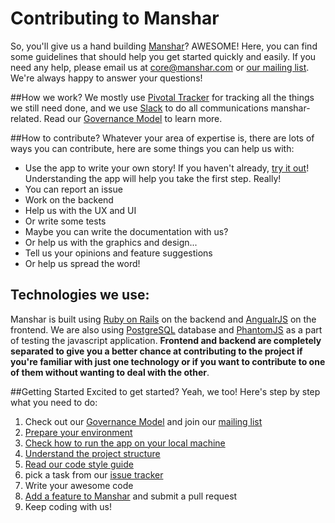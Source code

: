 # Contributing to Manshar

So, you'll give us a hand building [Manshar](http://www.manshar.com)? AWESOME! Here, you can find some guidelines that should help you get started quickly and easily. If you need any help, please email us at core@manshar.com or [our mailing list](https://groups.google.com/d/forum/manshar-core). We're always happy to answer your questions!


##How we work?
We mostly use [Pivotal Tracker](https://www.pivotaltracker.com/n/projects/985678) for tracking all the things we still need done, and we use [Slack](https://slack.com) to do all communications manshar-related. Read our [Governance Model](https://github.com/manshar/manshar/wiki/Governance-Model) to learn more.

##How to contribute?
Whatever your area of expertise is, there are lots of ways you can contribute, here are some things you can help us with:

 - Use the app to write your own story! If you haven't already, [try it out](https://www.manshar.com/signup/)! Understanding the app will help you take the first step. Really!
 - You can report an issue
 - Work on the backend
 - Help us with the UX and UI
 - Or write some tests
 - Maybe you can write the documentation with us?
 - Or help us with the graphics and design...
 - Tell us your opinions and feature suggestions
 - Or help us spread the word!

## Technologies we use:
Manshar is built using [Ruby on Rails](http://rubyonrails.org/) on the backend and [AngualrJS](https://angularjs.org/) on the frontend. We are also using [PostgreSQL](http://www.postgresql.org/) database and [PhantomJS](http://phantomjs.org/) as a part of testing the javascript application. **Frontend and backend are completely separated to give you a better chance at contributing to the project if you're familiar with just one technology or if you want to contribute to one of them without wanting to deal with the other**.

##Getting Started
Excited to get started? Yeah, we too! Here's step by step what you need to do:

1. Check out our [Governance Model](https://github.com/manshar/manshar/wiki/Governance-Model)  and join our [mailing list](https://groups.google.com/forum/#!forum/manshar-core)
2. [Prepare your environment](https://github.com/manshar/manshar/wiki/Preparing-The-Environment) 
3. [Check how to run the app on your local machine](https://github.com/manshar/manshar/wiki/Running-the-app) 
4. [Understand the project structure](https://github.com/manshar/manshar/wiki/Project-Code-Structure) 
5. [Read our code style guide](https://github.com/manshar/manshar/wiki/Style-Guide)
6. pick a task from our [issue tracker](https://www.pivotaltracker.com/n/projects/985678)
7. Write your awesome code
8. [Add a feature to Manshar](https://github.com/manshar/manshar/wiki/Adding-a-feature-to-Manshar) and submit a pull request
9. Keep coding with us!
